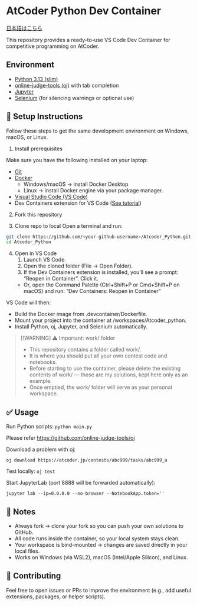 # AtCoder Python Dev Container

[日本語はこちら](README_jpn.md)

This repository provides a ready-to-use VS Code Dev Container for competitive programming on AtCoder.

## Environment
- [Python 3.13 (slim)](https://hub.docker.com/layers/library/python/3.13-slim/images/sha256-cd4cb2ba193c13d36b59f01c9518d709b41b886388c3af2bbe7d7b29f15a303f)
- [online-judge-tools (oj)](https://pypi.org/project/online-judge-tools/)
 with tab completion
- [Jupyter](https://pypi.org/project/jupyter/)
- [Selenium](https://pypi.org/project/selenium/)
 (for silencing warnings or optional use)

## 🚀 Setup Instructions

Follow these steps to get the same development environment on Windows, macOS, or Linux.

1. Install prerequisites

Make sure you have the following installed on your laptop:

- [Git](https://git-scm.com/)
- [Docker](https://docs.docker.com/get-started/get-docker/)
	- Windows/macOS → install Docker Desktop
	- Linux → install Docker engine via your package manager.
- [Visual Studio Code (VS Code)](https://code.visualstudio.com/)
- Dev Containers extension for VS Code ([See tutorial](https://code.visualstudio.com/docs/devcontainers/containers))

2. Fork this repository

3. Clone repo to local
Open a terminal and run:
```bash
git clone https://github.com/<your-github-username>/Atcoder_Python.git
cd Atcoder_Python
```

4. Open in VS Code
	1.  Launch VS Code.
	2.  Open the cloned folder (File → Open Folder).
	3. If the Dev Containers extension is installed, you’ll see a prompt:
“Reopen in Container”. Click it.
	- Or, open the Command Palette (Ctrl+Shift+P or Cmd+Shift+P on macOS) and run:
“Dev Containers: Reopen in Container”

VS Code will then:
- Build the Docker image from .devcontainer/Dockerfile.
- Mount your project into the container at /workspaces/Atcoder_python.
- Install Python, oj, Jupyter, and Selenium automatically.


> [!WARNING] ⚠️ Important: work/ folder
> - This repository contains a folder called work/.
> - It is where you should put all your own contest code and notebooks.
> - Before starting to use the container, please delete the existing contents of work/ — those are my solutions, kept here only as an example.
> - Once emptied, the work/ folder will serve as your personal workspace.


## ✅ Usage
Run Python scripts:
`python main.py`


Please refer https://github.com/online-judge-tools/oj

Download a problem with oj:

`oj download https://atcoder.jp/contests/abc999/tasks/abc999_a`

Test locally:
`oj test`

Start JupyterLab (port 8888 will be forwarded automatically):

`jupyter lab --ip=0.0.0.0 --no-browser --NotebookApp.token=''`

## 🐳 Notes
- Always fork → clone your fork so you can push your own solutions to GitHub.
- All code runs inside the container, so your local system stays clean.
- Your workspace is bind-mounted → changes are saved directly in your local files.
- Works on Windows (via WSL2), macOS (Intel/Apple Silicon), and Linux.


## 🙌 Contributing

Feel free to open issues or PRs to improve the environment (e.g., add useful extensions, packages, or helper scripts).